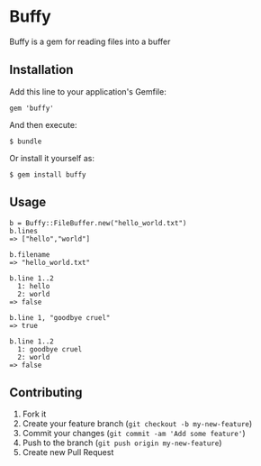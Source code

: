 # Buffy

Buffy is a gem for reading files into a buffer

## Installation

Add this line to your application's Gemfile:

    gem 'buffy'

And then execute:

    $ bundle

Or install it yourself as:

    $ gem install buffy

## Usage

    b = Buffy::FileBuffer.new("hello_world.txt")
    b.lines
    => ["hello","world"]

    b.filename
    => "hello_world.txt"

    b.line 1..2
      1: hello
      2: world
    => false

    b.line 1, "goodbye cruel"
    => true

    b.line 1..2
      1: goodbye cruel
      2: world
    => false

## Contributing

1. Fork it
2. Create your feature branch (`git checkout -b my-new-feature`)
3. Commit your changes (`git commit -am 'Add some feature'`)
4. Push to the branch (`git push origin my-new-feature`)
5. Create new Pull Request
